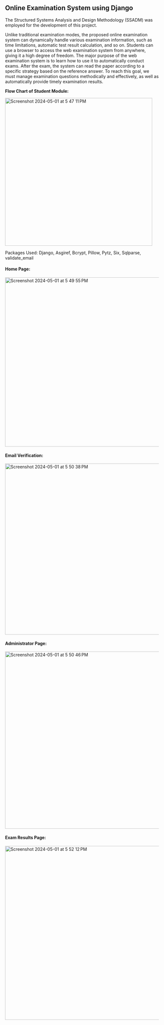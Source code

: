 ## Online Examination System using Django

The Structured Systems Analysis and Design Methodology (SSADM) was employed for the development of this project.

Unlike traditional examination modes, the proposed online examination system can dynamically handle various examination information, such as time limitations, automatic test result calculation, and so on. Students can use a browser to access the web examination system from anywhere, giving it a high degree of freedom.
The major purpose of the web examination system is to learn how to use it to automatically conduct exams. After the exam, the system can read the paper according to a specific strategy based on the reference answer. To reach this goal, we must manage examination questions methodically and effectively, as well as automatically provide timely examination results.

**Flow Chart of Student Module:**

<img width="482" alt="Screenshot 2024-05-01 at 5 47 11 PM" src="https://github.com/NavatejS/Online-Examination-System-Django/assets/164386165/529fe857-8712-4e8f-a4dc-bc8717813b7e">



Packages Used: Django, Asgiref, Bcrypt, Pillow, Pytz, Six, Sqlparse, validate_email



#### Home Page:

<img width="552" alt="Screenshot 2024-05-01 at 5 49 55 PM" src="https://github.com/NavatejS/Online-Examination-System-Django/assets/164386165/67ace94c-5c9b-45b2-bd40-8d4fbf079c89">


#### Email Verification: 

<img width="558" alt="Screenshot 2024-05-01 at 5 50 38 PM" src="https://github.com/NavatejS/Online-Examination-System-Django/assets/164386165/41cbabf6-7cd4-4f89-ad54-2ef8c03933f0">


#### Administrator Page:

<img width="578" alt="Screenshot 2024-05-01 at 5 50 46 PM" src="https://github.com/NavatejS/Online-Examination-System-Django/assets/164386165/140a5275-0c4c-42c8-b152-a97dc4402326">


#### Exam Results Page:

<img width="567" alt="Screenshot 2024-05-01 at 5 52 12 PM" src="https://github.com/NavatejS/Online-Examination-System-Django/assets/164386165/725d8579-e82b-43e0-85a1-f1d16d7c1104">
